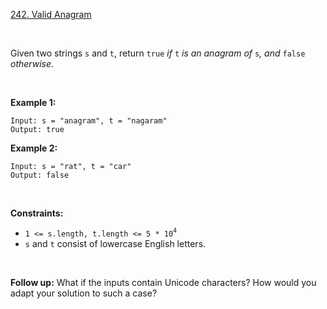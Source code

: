 [242. Valid Anagram](https://leetcode.com/problems/valid-anagram/)

<br>

Given two strings `s` and `t`, return `true` *if* `t` *is an anagram of* `s`*, and* `false` *otherwise*.

<br>

**Example 1:**

```
Input: s = "anagram", t = "nagaram"
Output: true
```

**Example 2:**

```
Input: s = "rat", t = "car"
Output: false
```

<br>

**Constraints:**

+    `1 <= s.length, t.length <= 5 * 10`<sup>`4`</sup>
+    `s` and `t` consist of lowercase English letters.

<br>

**Follow up:** What if the inputs contain Unicode characters? How would you adapt your solution to such a case?
